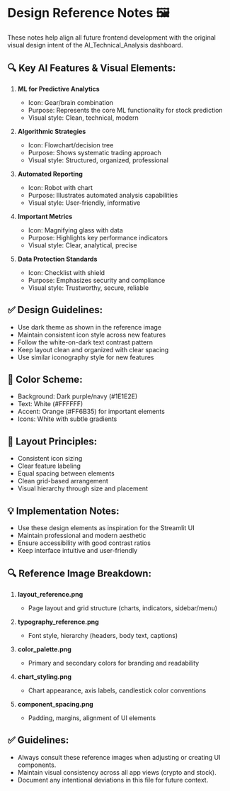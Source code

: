 # Design Reference Notes 🖼️

These notes help align all future frontend development with the original visual design intent of the AI_Technical_Analysis dashboard.

## 🔍 Key AI Features & Visual Elements:

1. **ML for Predictive Analytics**
   - Icon: Gear/brain combination
   - Purpose: Represents the core ML functionality for stock prediction
   - Visual style: Clean, technical, modern

2. **Algorithmic Strategies**
   - Icon: Flowchart/decision tree
   - Purpose: Shows systematic trading approach
   - Visual style: Structured, organized, professional

3. **Automated Reporting**
   - Icon: Robot with chart
   - Purpose: Illustrates automated analysis capabilities
   - Visual style: User-friendly, informative

4. **Important Metrics**
   - Icon: Magnifying glass with data
   - Purpose: Highlights key performance indicators
   - Visual style: Clear, analytical, precise

5. **Data Protection Standards**
   - Icon: Checklist with shield
   - Purpose: Emphasizes security and compliance
   - Visual style: Trustworthy, secure, reliable

## ✅ Design Guidelines:
- Use dark theme as shown in the reference image
- Maintain consistent icon style across new features
- Follow the white-on-dark text contrast pattern
- Keep layout clean and organized with clear spacing
- Use similar iconography style for new features

## 🎨 Color Scheme:
- Background: Dark purple/navy (#1E1E2E)
- Text: White (#FFFFFF)
- Accent: Orange (#FF6B35) for important elements
- Icons: White with subtle gradients

## 📐 Layout Principles:
- Consistent icon sizing
- Clear feature labeling
- Equal spacing between elements
- Clean grid-based arrangement
- Visual hierarchy through size and placement

## 💡 Implementation Notes:
- Use these design elements as inspiration for the Streamlit UI
- Maintain professional and modern aesthetic
- Ensure accessibility with good contrast ratios
- Keep interface intuitive and user-friendly

## 🔍 Reference Image Breakdown:

1. **layout_reference.png**  
   - Page layout and grid structure (charts, indicators, sidebar/menu)

2. **typography_reference.png**  
   - Font style, hierarchy (headers, body text, captions)

3. **color_palette.png**  
   - Primary and secondary colors for branding and readability

4. **chart_styling.png**  
   - Chart appearance, axis labels, candlestick color conventions

5. **component_spacing.png**  
   - Padding, margins, alignment of UI elements

## ✅ Guidelines:
- Always consult these reference images when adjusting or creating UI components.
- Maintain visual consistency across all app views (crypto and stock).
- Document any intentional deviations in this file for future context. 